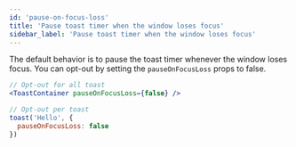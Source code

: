 ```yaml
---
id: 'pause-on-focus-loss'
title: 'Pause toast timer when the window loses focus'
sidebar_label: 'Pause toast timer when the window loses focus'
---
```


The default behavior is to pause the toast timer whenever the window loses focus. You can opt-out by setting the `pauseOnFocusLoss` props to false.

```jsx
// Opt-out for all toast
<ToastContainer pauseOnFocusLoss={false} />

// Opt-out per toast
toast('Hello', {
  pauseOnFocusLoss: false
})
```
